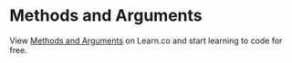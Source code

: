 # Methods and Arguments
<p class='util--hide'>View <a href='https://learn.co/lessons/47944-ruby-arguments-readme'>Methods and Arguments</a> on Learn.co and start learning to code for free.</p>
